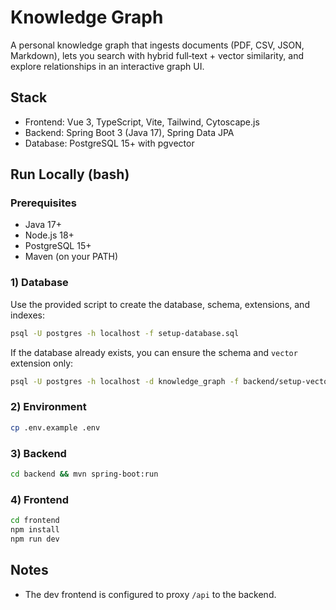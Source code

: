 # Knowledge Graph

A personal knowledge graph that ingests documents (PDF, CSV, JSON, Markdown), lets you search with hybrid full‑text + vector similarity, and explore relationships in an interactive graph UI.

## Stack

- Frontend: Vue 3, TypeScript, Vite, Tailwind, Cytoscape.js
- Backend: Spring Boot 3 (Java 17), Spring Data JPA
- Database: PostgreSQL 15+ with pgvector

## Run Locally (bash)

### Prerequisites

- Java 17+
- Node.js 18+
- PostgreSQL 15+
- Maven (on your PATH)

### 1) Database

Use the provided script to create the database, schema, extensions, and indexes:

```bash
psql -U postgres -h localhost -f setup-database.sql
```

If the database already exists, you can ensure the schema and `vector` extension only:

```bash
psql -U postgres -h localhost -d knowledge_graph -f backend/setup-vector-extension.sql
```

### 2) Environment

```bash
cp .env.example .env
```

### 3) Backend

```bash
cd backend && mvn spring-boot:run
```

### 4) Frontend

```bash
cd frontend
npm install
npm run dev
```

## Notes

- The dev frontend is configured to proxy `/api` to the backend.
